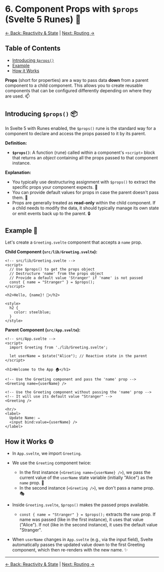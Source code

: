 # 6. Component Props with `$props` (Svelte 5 Runes) 🔄

[<- Back: Reactivity & State](./05-reactivity-state.md) | [Next: Routing ->](./07-routing-svelte-navigator.md)

## Table of Contents

- [Introducing `$props()`](#introducing-props)
- [Example](#example)
- [How it Works](#how-it-works)

**Props** (short for properties) are a way to pass data **down** from a parent component to a child component. This allows you to create reusable components that can be configured differently depending on where they are used. 📫

## Introducing `$props()` 📦

In Svelte 5 with Runes enabled, the `$props()` rune is the standard way for a component to declare and access the props passed to it by its parent.

**Definition:**

- **`$props()`**: A function (rune) called within a component's `<script>` block that returns an _object_ containing all the props passed to that component instance.

**Explanation:**

- You typically use destructuring assignment with `$props()` to extract the specific props your component expects. 🧩
- You can provide default values for props in case the parent doesn't pass them. 🎁
- Props are generally treated as **read-only** within the child component. If a child needs to modify the data, it should typically manage its own state or emit events back up to the parent. 🔒

## Example 🧩

Let's create a `Greeting.svelte` component that accepts a `name` prop.

**Child Component (`src/lib/Greeting.svelte`):**

```svelte
<!-- src/lib/Greeting.svelte -->
<script>
  // Use $props() to get the props object
  // Destructure 'name' from the props object
  // Provide a default value 'Stranger' if 'name' is not passed
  const { name = "Stranger" } = $props();
</script>

<h2>Hello, {name}! 👋</h2>

<style>
  h2 {
    color: steelblue;
  }
</style>
```

**Parent Component (`src/App.svelte`):**

```svelte
<!-- src/App.svelte -->
<script>
  import Greeting from './lib/Greeting.svelte';

  let userName = $state("Alice"); // Reactive state in the parent
</script>

<h1>Welcome to the App 🏠</h1>

<!-- Use the Greeting component and pass the 'name' prop -->
<Greeting name={userName} />

<!-- Use the Greeting component without passing the 'name' prop -->
<!-- It will use its default value "Stranger" -->
<Greeting />

<hr/>
<label>
  Update Name: ✏️
  <input bind:value={userName} />
</label>
```

## How it Works ⚙️

- In `App.svelte`, we import `Greeting`.

- We use the `Greeting` component twice:

  - In the first instance (`<Greeting name={userName} />`), we pass the current value of the `userName` state variable (initially "Alice") as the `name` prop. 🧒
  - In the second instance (`<Greeting />`), we don't pass a name prop. 🎭

- Inside `Greeting.svelte`, `$props()` makes the passed props available.

  - `const { name = "Stranger" } = $props();` extracts the `name` prop. If name was passed (like in the first instance), it uses that value ("Alice"). If not (like in the second instance), it uses the default value "Stranger".

- When `userName` changes in `App.svelte` (e.g., via the input field), Svelte automatically passes the updated value down to the first Greeting component, which then re-renders with the new name. ✨

---

[<- Back: Reactivity & State](./05-reactivity-state.md) | [Next: Routing ->](./07-routing-svelte-navigator.md)
